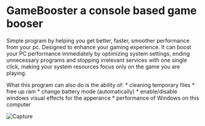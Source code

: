# GameBooster a console based game booser
Simple program by helping you get better, faster, smoother performance from your pc. Designed to enhance your gaming experience. It can boost your PC performance immediately by optimizing system settings, ending unnecessary programs and stopping irrelevant services with one single click, making your system resources focus only on the game you are playing.

What this program can also do is the ability of:
    * cleaning temporary files
    * free up ram
    * change battery mode (automatically)
    * enable/disable windows visual effects for the apperance
    * performance of Windows on this computer

![Capture](https://user-images.githubusercontent.com/17788920/56475175-7190eb80-648d-11e9-96c1-70c25b2ae2fb.PNG)


    
    
    
 
